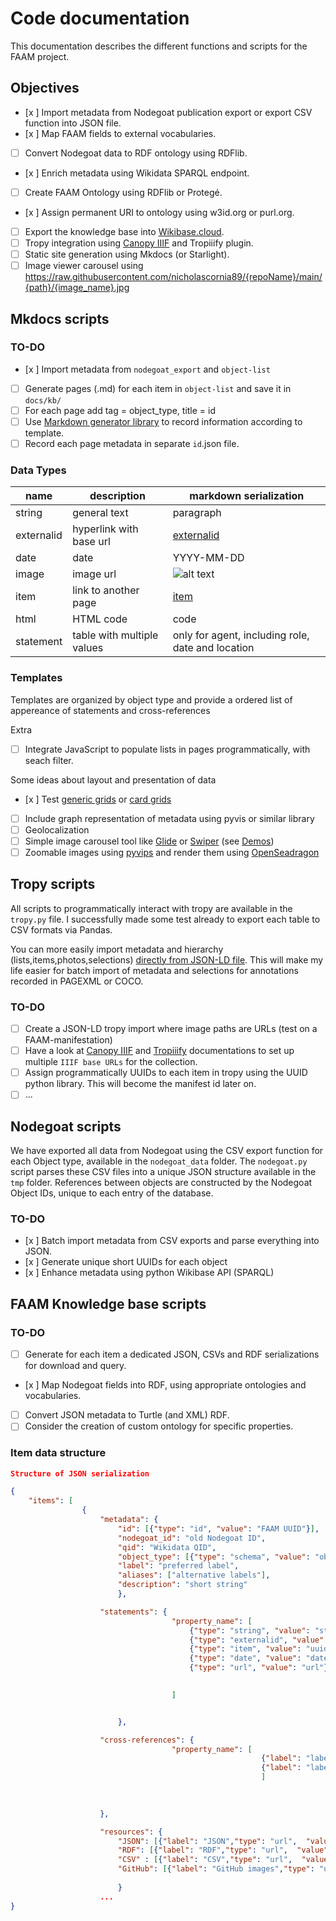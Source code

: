 # Code documentation

This documentation describes the different functions and scripts for the FAAM project.

## Objectives

- [x ] Import metadata from Nodegoat publication export or export CSV function into JSON file.
- [x ] Map FAAM fields to external vocabularies.
- [ ] Convert Nodegoat data to RDF ontology using RDFlib.
- [x ] Enrich metadata using Wikidata SPARQL endpoint.
- [ ] Create FAAM Ontology using RDFlib or Protegé.
- [x ] Assign permanent URI to ontology using w3id.org or purl.org.
- [ ] Export the knowledge base into [Wikibase.cloud](https://www.wikibase.cloud/).
- [ ] Tropy integration using [Canopy IIIF](https://canopy-iiif.github.io/docs/setup-a-collection-with-tropiiify) and Tropiiify plugin.
- [ ] Static site generation using Mkdocs (or Starlight).
- [ ] Image viewer carousel using https://raw.githubusercontent.com/nicholascornia89/{repoName}/main/{path}/{image_name}.jpg

## Mkdocs scripts

### TO-DO

- [x ] Import metadata from `nodegoat_export` and `object-list`
- [ ] Generate pages (.md) for each item in `object-list` and save it in `docs/kb/` 
- [ ] For each page add tag = object_type, title = id
- [ ] Use [Markdown generator library](https://github.com/TheRenegadeCoder/SnakeMD) to record information according to template.
- [ ] Record each page metadata in separate `id`.json file.

### Data Types

| name | description | markdown serialization |
|------|-------------|------------------------|
| string | general text | paragraph |
| externalid | hyperlink with base url | [externalid](baseurl/id) |
| date | date | YYYY-MM-DD |
| image | image url | ![alt text](imageurl) |
| item | link to another page | [item](item.md) |
| html | HTML code | <div> code </div> |
| statement | table with multiple values | only for agent, including role, date and location |

### Templates

Templates are organized by object type and provide a ordered list of appereance of statements and cross-references


Extra

- [ ] Integrate JavaScript to populate lists in pages programmatically, with seach filter.

Some ideas about layout and presentation of data

- [x ] Test [generic grids](https://squidfunk.github.io/mkdocs-material/reference/grids/#using-generic-grids) or [card grids](https://squidfunk.github.io/mkdocs-material/reference/grids/#using-generic-grids)
- [ ] Include graph representation of metadata using pyvis or similar library
- [ ] Geolocalization
- [ ] Simple image carousel tool like [Glide](https://glidejs.com/docs/) or [Swiper](https://swiperjs.com/get-started) (see [Demos](https://swiperjs.com/demos))
- [ ] Zoomable images using [pyvips](https://libvips.github.io/pyvips/) and render them using [OpenSeadragon](https://openseadragon.github.io/docs/)

## Tropy scripts

All scripts to programmatically interact with tropy are available in the `tropy.py` file. I successfully made some test already to export each table to CSV formats via Pandas.

You can more easily import metadata and hierarchy (lists,items,photos,selections) [directly from JSON-LD file](https://docs.tropy.org/using-tropy/add_files#importing-json-ld-files). This will make my life easier for batch import of metadata and selections for annotations recorded in PAGEXML or COCO.

### TO-DO

- [ ] Create a JSON-LD tropy import where image paths are URLs (test on a FAAM-manifestation)
- [ ] Have a look at [Canopy IIIF](https://github.com/canopy-iiif/canopy-iiif) and [Tropiiify](https://github.com/arkalab/tropiiify) documentations to set up multiple `IIIF base URLs` for the collection. 
- [ ] Assign programmatically UUIDs to each item in tropy using the UUID python library. This will become the manifest id later on.
- [ ] ...

## Nodegoat scripts

We have exported all data from Nodegoat using the CSV export function for each Object type, available in the `nodegoat_data` folder. The `nodegoat.py` script parses these CSV files into a unique JSON structure available in the `tmp` folder.
References between objects are constructed by the Nodegoat Object IDs, unique to each entry of the database.

### TO-DO

- [x ] Batch import metadata from CSV exports and parse everything into JSON.
- [x ] Generate unique short UUIDs for each object
- [x ] Enhance metadata using python Wikibase API (SPARQL)

## FAAM Knowledge base scripts

### TO-DO

- [ ] Generate for each item a dedicated JSON, CSVs and RDF serializations for download and query.
- [x ] Map Nodegoat fields into RDF, using appropriate ontologies and vocabularies.
- [ ] Convert JSON metadata to Turtle (and XML) RDF.
- [ ] Consider the creation of custom ontology for specific properties. 

### Item data structure

```json
Structure of JSON serialization

{
	"items": [
				{
					"metadata": {
						"id": [{"type": "id", "value": "FAAM UUID"}],
						"nodegoat_id": "old Nodegoat ID",
						"qid": "Wikidata QID",
						"object_type": [{"type": "schema", "value": "object_type"}],
						"label": "preferred label",
						"aliases": ["alternative labels"],
						"description": "short string"
						},

					"statements": {
									"property_name": [
										{"type": "string", "value": "string value"},
										{"type": "externalid", "value": "id with baseurl"},
										{"type": "item", "value": "uuid"},
										{"type": "date", "value": "date"},
										{"type": "url", "value": "url"}

									
									]


						},

					"cross-references": {
									"property_name": [  
														{"label": "label_to be_shown", "type": "type", "value": "value", "thumb": ""},
														{"label": "label_to be_shown", "type": "type", "value": "value", "thumb": "url to .gif file"},
														]

						
				
					},

					"resources": {
						"JSON": [{"label": "JSON","type": "url",  "value": "url to .json file"}],
						"RDF": [{"label": "RDF","type": "url",  "value": "url to .ttl file"}],
						"CSV" : [{"label": "CSV","type": "url",  "value": "url to .csv file"}],
						"GitHub": [{"label": "GitHub images","type": "url",  "value": "url to GitHub repository directory"}]
	
						}
					...
}
```